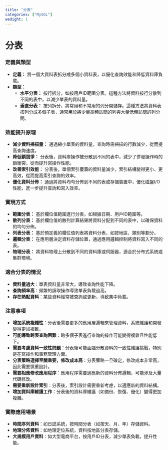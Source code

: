 ```yaml
---
title: "分表"
categories: ["MySQL"]
wedight: 1
---
```


# 分表

### **定義與類型**

* **定義：** 將一個大資料表拆分成多個小資料表，以優化查詢效能和降低資料庫負載。
* **類型：**
  * **水平分表：** 按行拆分，如按用戶ID範圍分表。這種方法將資料按行分散到不同的表中，以減少單表的資料量。
  * **垂直分表：** 按列拆分，將常用和不常用的列分開儲存。這種方法將資料表按列分成多個子表，通常用於將少量高頻訪問的列與大量低頻訪問的列分開。

### **效能提升原理**

* **減少資料掃描量：** 通過縮小單表的資料量，查詢時需掃描的行數減少，從而提高查詢速度。
* **降低鎖競爭：** 分表後，資料庫操作被分散到不同的表中，減少了併發操作時的鎖衝突，從而提升寫操作性能。
* **改善索引效能：** 分表後，單個索引覆蓋的資料量減少，索引結構變得更小、更高效，從而提高索引查詢的效率。
* **優化資料分佈：** 通過將資料均勻分佈到不同的表或存儲裝置中，優化磁盤I/O性能，進一步提升查詢和寫入效率。

### **實現方式**

* **範圍分表：** 基於欄位值範圍進行分表，如根據日期、用戶ID範圍等。
* **散列分表：** 基於欄位值的散列計算結果將資料分配到不同的表中，以確保資料的均勻分佈。
* **列表分表：** 基於預定義的欄位值列表將資料分表，如按地區、類別等劃分。
* **邏輯分表：** 在應用層決定資料存儲位置，通過應用邏輯控制將資料寫入不同的表。
* **物理分表：** 將資料物理上分散到不同的資料庫或伺服器，適合於分布式系統或集群環境。

### **適合分表的情況**

* **資料量過大**：單表資料量非常大，導致查詢性能下降。
* **查詢頻率高**：頻繁的讀取操作導致單表負載過高。
* **存在熱點資料**：某些資料經常被查詢或更新，導致集中負載。

### **注意事項**

* **增加系統複雜性**：分表後需要更多的應用層邏輯來管理資料，系統維護和開發變得更加複雜。
* **可能導致跨表查詢困難**：跨多個子表進行查詢的操作可能變得複雜且性能低下。
* **需要考慮資料一致性問題**：分表後可能面臨分散資料的一致性維護挑戰，特別是在寫操作和事務管理方面。
* **分表策略選擇至關重要，修改成本高**：分表策略一旦確定，修改成本非常高，因此需要慎重設計。
* **需要相應修改應用程序**：應用程序需要適應新的資料分佈邏輯，可能涉及大量代碼修改。
* **需要重新設計索引**：分表後，索引設計需要重新考慮，以適應新的資料結構。
* **增加資料庫維護工作**：分表後的資料庫維護（如備份、恢復、優化）變得更加複雜。

### **實際應用場景**

* **時間序列資料**：如日誌系統，按時間分表（如按天、月、年）存儲資料。
* **地理分佈資料**：如地理定位系統，資料按地區分表存儲。
* **大規模用戶資料**：如大型電商平台，按用戶ID分表，減少單表負載，提升性能。